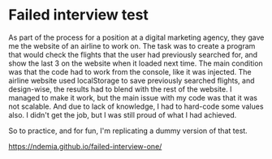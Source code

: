 # Failed interview test
As part of the process for a position at a digital marketing agency, they gave me the website of an airline to work on. The task was to create a program that would check the flights that the user had previously searched for, and show the last 3 on the website when it loaded next time. The main condition was that the code had to work from the console, like it was injected.
The airline website used localStorage to save previously searched flights, and design-wise, the results had to blend with the rest of the website. I managed to make it work, but the main issue with my code was that it was not scalable. And due to lack of knowledge, I had to hard-code some values also. I didn't get the job, but I was still proud of what I had achieved.

So to practice, and for fun, I'm replicating a dummy version of that test.

https://ndemia.github.io/failed-interview-one/
